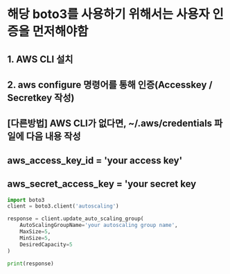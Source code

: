 # 해당 boto3를 사용하기 위해서는 사용자 인증을 먼저해야함
## 1. AWS CLI 설치
## 2. aws configure 명령어를 통해 인증(Accesskey / Secretkey 작성)
## [다른방법] AWS CLI가 없다면, ~/.aws/credentials 파일에 다음 내용 작성
## aws_access_key_id = 'your access key'
## aws_secret_access_key = 'your secret key


~~~ python
import boto3
client = boto3.client('autoscaling')

response = client.update_auto_scaling_group(
    AutoScalingGroupName='your autoscaling group name',
    MaxSize=5,
    MinSize=5,
    DesiredCapacity=5
)

print(response)
~~~
